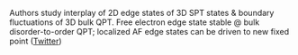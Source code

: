 
Authors study interplay of 2D edge states of 3D SPT states & boundary fluctuations of 3D bulk QPT. Free electron edge state stable @ bulk disorder-to-order QPT; localized AF edge states can be driven to new fixed point ([Twitter](https://twitter.com/JoshuahHeath/status/1232710212861095936))
